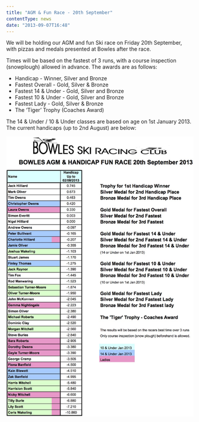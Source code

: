 ```yaml
---
title: "AGM & Fun Race - 20th September"
contentType: news
date: "2013-09-07T16:48"
---
```


We will be holding our AGM and fun Ski race on Friday 20th September, with pizzas and medals
presented at Bowles after the race.

Times will be based on the fastest of 3 runs, with a course inspection (snowplough) allowed in
advance. The awards are as follows:

* Handicap - Winner, Silver and Bronze
* Fastest Overall - Gold, Silver & Bronze
* Fastest 14 & Under - Gold, Silver and Bronze
* Fastest 10 & Under - Gold, Silver and Bronze
* Fastest Lady - Gold, Silver & Bronze
* The ‘Tiger’ Trophy (Coaches Award)

The 14 & Under / 10 & Under classes are based on age on 1st January 2013. The current handicaps (up
to 2nd August) are below:

![Handicap](Bowles_Race_20th_Sept_2013.jpg)
